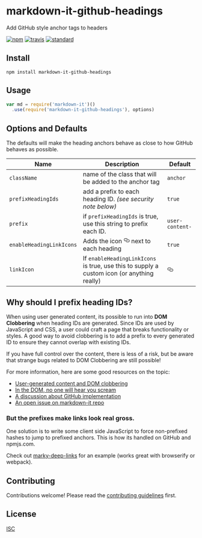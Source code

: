 # markdown-it-github-headings

Add GitHub style anchor tags to headers

[![npm][npm-image]][npm-url]
[![travis][travis-image]][travis-url]
[![standard][standard-image]][standard-url]

[npm-image]: https://img.shields.io/npm/v/markdown-it-github-headings.svg?style=flat-square
[npm-url]: https://www.npmjs.com/package/markdown-it-github-headings
[travis-image]: https://img.shields.io/travis/Flet/markdown-it-github-headings.svg?style=flat-square
[travis-url]: https://travis-ci.org/Flet/markdown-it-github-headings
[standard-image]: https://img.shields.io/badge/code%20style-standard-brightgreen.svg?style=flat-square
[standard-url]: http://npm.im/standard

## Install

```
npm install markdown-it-github-headings
```

## Usage

```js
var md = require('markdown-it')()
  .use(require('markdown-it-github-headings'), options)

```

## Options and Defaults

The defaults will make the heading anchors behave as close to how GitHub behaves as possible.

Name              | Description                                                    | Default
------------------|----------------------------------------------------------------|-----------------------------------
`className`                     | name of the class that will be added to the anchor tag               | `anchor`
`prefixHeadingIds`              | add a prefix to each heading ID. *(see security note below)*         | `true`
`prefix`                        | if `prefixHeadingIds` is true, use this string to prefix each ID.    | `user-content-`
`enableHeadingLinkIcons`        | Adds the icon <svg aria-hidden="true" class="octicon octicon-link" height="16" version="1.1" viewbox="0 0 16 16" width="16"><path d="M4 9h1v1H4c-1.5 0-3-1.69-3-3.5S2.55 3 4 3h4c1.45 0 3 1.69 3 3.5 0 1.41-.91 2.72-2 3.25V8.59c.58-.45 1-1.27 1-2.09C10 5.22 8.98 4 8 4H4c-.98 0-2 1.22-2 2.5S3 9 4 9zm9-3h-1v1h1c1 0 2 1.22 2 2.5S13.98 12 13 12H9c-.98 0-2-1.22-2-2.5 0-.83.42-1.64 1-2.09V6.25c-1.09.53-2 1.84-2 3.25C6 11.31 7.55 13 9 13h4c1.45 0 3-1.69 3-3.5S14.5 6 13 6z"></path></svg> next to each heading | `true`
`linkIcon`                      | If `enableHeadingLinkIcons` is true, use this to supply a custom icon (or anything really) | <svg aria-hidden="true" class="octicon octicon-link" height="16" version="1.1" viewbox="0 0 16 16" width="16"><path d="M4 9h1v1H4c-1.5 0-3-1.69-3-3.5S2.55 3 4 3h4c1.45 0 3 1.69 3 3.5 0 1.41-.91 2.72-2 3.25V8.59c.58-.45 1-1.27 1-2.09C10 5.22 8.98 4 8 4H4c-.98 0-2 1.22-2 2.5S3 9 4 9zm9-3h-1v1h1c1 0 2 1.22 2 2.5S13.98 12 13 12H9c-.98 0-2-1.22-2-2.5 0-.83.42-1.64 1-2.09V6.25c-1.09.53-2 1.84-2 3.25C6 11.31 7.55 13 9 13h4c1.45 0 3-1.69 3-3.5S14.5 6 13 6z"></path></svg>

## Why should I prefix heading IDs?
When using user generated content, its possible to run into **DOM Clobbering** when heading IDs are generated. Since IDs are used by JavaScript and CSS, a user could craft a page that breaks functionality or styles. A good way to avoid clobbering is to add a prefix to every generated ID to ensure they cannot overlap with existing IDs.

If you have full control over the content, there is less of a risk, but be aware that strange bugs related to DOM Clobbering are still possible!

For more information, here are some good resources on the topic:
- [User-generated content and DOM clobbering](http://opensoul.org/2014/09/05/dom-clobbering/)
- [In the DOM, no one will hear you scream](https://www.slideshare.net/x00mario/in-the-dom-no-one-will-hear-you-scream)
- [A discussion about GitHub implementation](https://github.com/jch/html-pipeline/pull/111#issuecomment-34369984)
- [An open issue on markdown-it repo](https://github.com/markdown-it/markdown-it/issues/28)

### But the prefixes make links look real gross.
One solution is to write some client side JavaScript to force non-prefixed hashes to jump to prefixed anchors. This is how its handled on GitHub and npmjs.com.

Check out [marky-deep-links](https://github.com/Flet/marky-deep-links) for an example (works great with browserify or webpack).


## Contributing

Contributions welcome! Please read the [contributing guidelines](CONTRIBUTING.md) first.

## License

[ISC](LICENSE.md)
